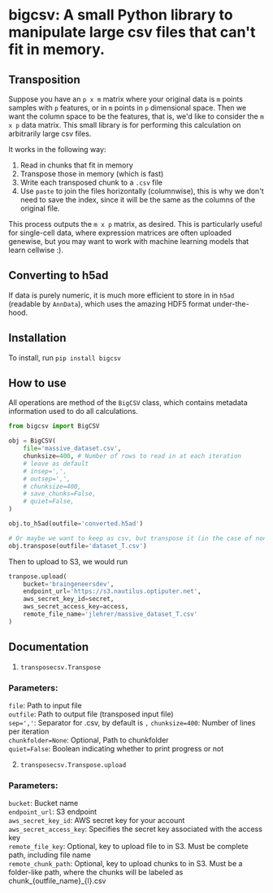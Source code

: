 # bigcsv: A small Python library to manipulate large csv files that can't fit in memory. 

## Transposition
Suppose you have an `p x m` matrix where your original data is `m` points samples with `p` features, or in `m` points in `p` dimensional space. Then we want the column space to be the features, that is, we'd like to consider the `m x p` data matrix. This small library is for performing this calculation on arbitrarily large csv files.

It works in the following way:
1. Read in chunks that fit in memory
2. Transpose those in memory (which is fast)
3. Write each transposed chunk to a `.csv` file
4. Use `paste` to join the files horizontally (columnwise), this is why we don't need to save the index, since it will be the same as the columns of the original file. 

This process outputs the `m x p` matrix, as desired. This is particularly useful for single-cell data, where expression matrices are often uploaded genewise, but you may want to work with machine learning models that learn cellwise :). 

## Converting to h5ad 
If data is purely numeric, it is much more efficient to store in in `h5ad` (readable by `AnnData`), which uses the amazing HDF5 format under-the-hood.

## Installation

To install, run `pip install bigcsv`

## How to use  
All operations are method of the `BigCSV` class, which contains metadata information used to do all calculations.

```python
from bigcsv import BigCSV

obj = BigCSV(
    file='massive_dataset.csv',
    chunksize=400, # Number of rows to read in at each iteration
    # leave as default
    # insep=',', 
    # outsep=',',
    # chunksize=400, 
    # save_chunks=False,
    # quiet=False,
)

obj.to_h5ad(outfile='converted.h5ad')

# Or maybe we want to keep as csv, but transpose it (in the case of non-numerical data)
obj.transpose(outfile='dataset_T.csv')
```

Then to upload to S3, we would run 
```python
tranpose.upload(
    bucket='braingeneersdev',
    endpoint_url='https://s3.nautilus.optiputer.net',
    aws_secret_key_id=secret,
    aws_secret_access_key=access,
    remote_file_name='jlehrer/massive_dataset_T.csv'
)
```

## Documentation
1. `transposecsv.Transpose`  
### Parameters:  
`file`: Path to input file   
`outfile`: Path to output file (transposed input file)  
`sep=','`: Separator for .csv, by default is `,`
`chunksize=400`: Number of lines per iteration  
`chunkfolder=None`: Optional, Path to chunkfolder  
`quiet=False`: Boolean indicating whether to print progress or not

2. `transposecsv.Transpose.upload`  
### Parameters:  
`bucket`: Bucket name  
`endpoint_url`: S3 endpoint  
`aws_secret_key_id`: AWS secret key for your account   
`aws_secret_access_key`: Specifies the secret key associated with the access key  
`remote_file_key`: Optional, key to upload file to in S3. Must be complete path, including file name   
`remote_chunk_path`: Optional, key to upload chunks to in S3. Must be a folder-like path, where the chunks will be labeled as chunk_{outfile_name}_{l}.csv  
